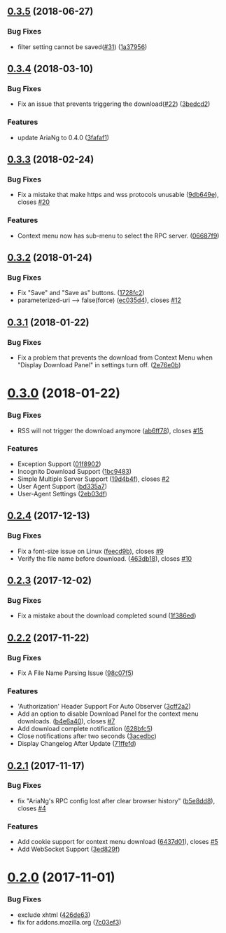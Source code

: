 <a name="0.3.5"></a>
## [0.3.5](https://github.com/RossWang/Aria2-Integration/compare/0.3.4...0.3.5) (2018-06-27)


### Bug Fixes

* filter setting cannot be saved([#31](https://github.com/RossWang/Aria2-Integration/issues/31)) ([1a37956](https://github.com/RossWang/Aria2-Integration/commit/1a37956))



<a name="0.3.4"></a>
## [0.3.4](https://github.com/RossWang/Aria2-Integration/compare/0.3.3...0.3.4) (2018-03-10)


### Bug Fixes

* Fix an issue that prevents triggering the download([#22](https://github.com/RossWang/Aria2-Integration/issues/22)) ([3bedcd2](https://github.com/RossWang/Aria2-Integration/commit/3bedcd2))


### Features

* update AriaNg to 0.4.0 ([3fafaf1](https://github.com/RossWang/Aria2-Integration/commit/3fafaf1))



<a name="0.3.3"></a>
## [0.3.3](https://github.com/RossWang/Aria2-Integration/compare/0.3.2...0.3.3) (2018-02-24)


### Bug Fixes

* Fix a mistake that make https and wss protocols unusable ([9db649e](https://github.com/RossWang/Aria2-Integration/commit/9db649e)), closes [#20](https://github.com/RossWang/Aria2-Integration/issues/20)


### Features

* Context menu now has sub-menu to select the RPC server. ([06687f9](https://github.com/RossWang/Aria2-Integration/commit/06687f9))



<a name="0.3.2"></a>
## [0.3.2](https://github.com/RossWang/Aria2-Integration/compare/0.3.1...0.3.2) (2018-01-24)


### Bug Fixes

* Fix "Save" and "Save as" buttons. ([1728fc2](https://github.com/RossWang/Aria2-Integration/commit/1728fc2))
* parameterized-uri --> false(force) ([ec035d4](https://github.com/RossWang/Aria2-Integration/commit/ec035d4)), closes [#12](https://github.com/RossWang/Aria2-Integration/issues/12)



<a name="0.3.1"></a>
## [0.3.1](https://github.com/RossWang/Aria2-Integration/compare/0.3.0...0.3.1) (2018-01-22)


### Bug Fixes

* Fix a problem that prevents the download from Context Menu when "Display Download Panel" in settings turn off. ([2e76e0b](https://github.com/RossWang/Aria2-Integration/commit/2e76e0b))



<a name="0.3.0"></a>
# [0.3.0](https://github.com/RossWang/Aria2-Integration/compare/0.2.4...0.3.0) (2018-01-22)


### Bug Fixes

* RSS will not trigger the download anymore ([ab6ff78](https://github.com/RossWang/Aria2-Integration/commit/ab6ff78)), closes [#15](https://github.com/RossWang/Aria2-Integration/issues/15)


### Features

* Exception Support ([01f8902](https://github.com/RossWang/Aria2-Integration/commit/01f8902))
* Incognito Download Support ([1bc9483](https://github.com/RossWang/Aria2-Integration/commit/1bc9483))
* Simple Multiple Server Support ([19d4b4f](https://github.com/RossWang/Aria2-Integration/commit/19d4b4f)), closes [#2](https://github.com/RossWang/Aria2-Integration/issues/2)
* User Agent Support ([bd335a7](https://github.com/RossWang/Aria2-Integration/commit/bd335a7))
* User-Agent Settings ([2eb03df](https://github.com/RossWang/Aria2-Integration/commit/2eb03df))



<a name="0.2.4"></a>
## [0.2.4](https://github.com/RossWang/Aria2-Integration/compare/0.2.3...0.2.4) (2017-12-13)


### Bug Fixes

* Fix a font-size issue on Linux ([feecd9b](https://github.com/RossWang/Aria2-Integration/commit/feecd9b)), closes [#9](https://github.com/RossWang/Aria2-Integration/issues/9)
* Verify the file name before download. ([463db18](https://github.com/RossWang/Aria2-Integration/commit/463db18)), closes [#10](https://github.com/RossWang/Aria2-Integration/issues/10)



<a name="0.2.3"></a>
## [0.2.3](https://github.com/RossWang/Aria2-Integration/compare/0.2.2...0.2.3) (2017-12-02)


### Bug Fixes

* Fix a mistake about the download completed sound ([1f386ed](https://github.com/RossWang/Aria2-Integration/commit/1f386ed))



<a name="0.2.2"></a>
## [0.2.2](https://github.com/RossWang/Aria2-Integration/compare/0.2.1...0.2.2) (2017-11-22)


### Bug Fixes

* Fix A File Name Parsing Issue ([98c07f5](https://github.com/RossWang/Aria2-Integration/commit/98c07f5))


### Features

* 'Authorization' Header Support For Auto Observer ([3cff2a2](https://github.com/RossWang/Aria2-Integration/commit/3cff2a2))
* Add an option to disable Download Panel for the context menu downloads. ([b4e6a40](https://github.com/RossWang/Aria2-Integration/commit/b4e6a40)), closes [#7](https://github.com/RossWang/Aria2-Integration/issues/7)
* Add download complete notification ([628bfc5](https://github.com/RossWang/Aria2-Integration/commit/628bfc5))
* Close notifications after two seconds ([3acedbc](https://github.com/RossWang/Aria2-Integration/commit/3acedbc))
* Display Changelog After Update ([71ffefd](https://github.com/RossWang/Aria2-Integration/commit/71ffefd))



<a name="0.2.1"></a>
## [0.2.1](https://github.com/RossWang/Aria2-Integration/compare/0.2.0...0.2.1) (2017-11-17)


### Bug Fixes

* fix "AriaNg's RPC config lost after clear browser history" ([b5e8dd8](https://github.com/RossWang/Aria2-Integration/commit/b5e8dd8)), closes [#4](https://github.com/RossWang/Aria2-Integration/issues/4)


### Features

* Add cookie support for context menu download ([6437d01](https://github.com/RossWang/Aria2-Integration/commit/6437d01)), closes [#5](https://github.com/RossWang/Aria2-Integration/issues/5)
* Add WebSocket Support ([3ed829f](https://github.com/RossWang/Aria2-Integration/commit/3ed829f))



<a name="0.2.0"></a>
# [0.2.0](https://github.com/RossWang/Aria2-Integration/compare/426de63...0.2.0) (2017-11-01)


### Bug Fixes

* exclude xhtml ([426de63](https://github.com/RossWang/Aria2-Integration/commit/426de63))
* fix for addons.mozilla.org ([7c03ef3](https://github.com/RossWang/Aria2-Integration/commit/7c03ef3))



